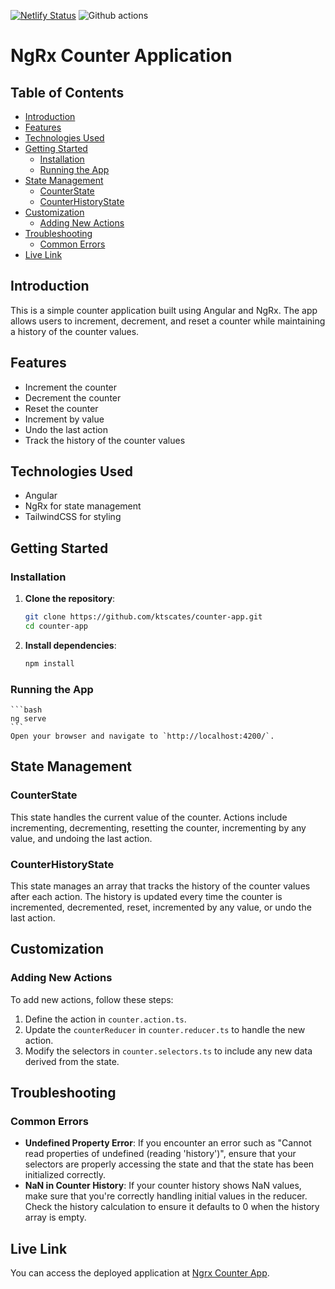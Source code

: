 [![Netlify Status](https://api.netlify.com/api/v1/badges/bb882a61-2149-4851-bb59-22261fc5c1fd/deploy-status)](https://app.netlify.com/sites/ktscates-counter-app/deploys)
![Github actions](https://github.com/ktscates/counter-app/actions/workflows/node.js.yml/badge.svg)

# NgRx Counter Application

## Table of Contents

- [Introduction](#introduction)
- [Features](#features)
- [Technologies Used](#technologies-used)
- [Getting Started](#getting-started)
  - [Installation](#installation)
  - [Running the App](#running-the-app)
- [State Management](#state-management)
  - [CounterState](#counterstate)
  - [CounterHistoryState](#counterhistorystate)
- [Customization](#customization)
  - [Adding New Actions](#adding-new-actions)
- [Troubleshooting](#troubleshooting)
  - [Common Errors](#common-errors)
- [Live Link](#live-link)

## Introduction

This is a simple counter application built using Angular and NgRx. The app allows users to increment, decrement, and reset a counter while maintaining a history of the counter values.

## Features

- Increment the counter
- Decrement the counter
- Reset the counter
- Increment by value
- Undo the last action
- Track the history of the counter values

## Technologies Used

- Angular
- NgRx for state management
- TailwindCSS for styling

## Getting Started

### Installation

1. **Clone the repository**:

   ```bash
   git clone https://github.com/ktscates/counter-app.git
   cd counter-app
   ```

2. **Install dependencies**:

   ```bash
   npm install
   ```

### Running the App

    ```bash
    ng serve
    ```
    Open your browser and navigate to `http://localhost:4200/`.

## State Management

### CounterState

This state handles the current value of the counter. Actions include incrementing, decrementing, resetting the counter, incrementing by any value, and undoing the last action.

### CounterHistoryState

This state manages an array that tracks the history of the counter values after each action. The history is updated every time the counter is incremented, decremented, reset, incremented by any value, or undo the last action.

## Customization

### Adding New Actions

To add new actions, follow these steps:

1. Define the action in `counter.action.ts`.
2. Update the `counterReducer` in `counter.reducer.ts` to handle the new action.
3. Modify the selectors in `counter.selectors.ts` to include any new data derived from the state.

## Troubleshooting

### Common Errors

- **Undefined Property Error**: If you encounter an error such as "Cannot read properties of undefined (reading 'history')", ensure that your selectors are properly accessing the state and that the state has been initialized correctly.
- **NaN in Counter History**: If your counter history shows NaN values, make sure that you're correctly handling initial values in the reducer. Check the history calculation to ensure it defaults to 0 when the history array is empty.

## Live Link

You can access the deployed application at [Ngrx Counter App](https://ktscates-counter-app.netlify.app/).
